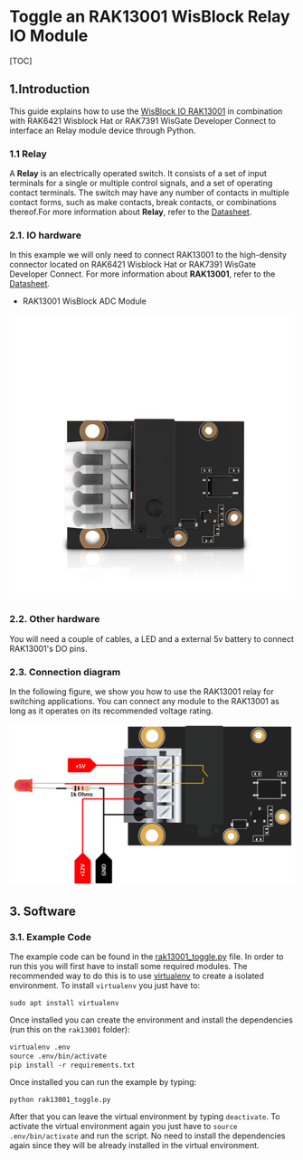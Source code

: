 # Toggle an RAK13001 WisBlock Relay IO Module

[TOC]

## 1.Introduction

This guide explains how to use the [WisBlock IO RAK13001](https://docs.rakwireless.com/Product-Categories/WisBlock/RAK13001/Overview/) in combination with RAK6421 Wisblock Hat or RAK7391 WisGate Developer Connect to interface an Relay module device through Python. 

### 1.1 Relay

A **Relay** is an electrically operated switch. It consists of a set of input terminals for a single or multiple control signals, and a set of operating contact terminals. The switch may have any number of contacts in multiple contact forms, such as make contacts, break contacts, or combinations thereof.For more information about **Relay**, refer to the [Datasheet](https://en.wikipedia.org/wiki/Relay).


### 2.1. IO hardware

In this example we will only need to connect RAK13001 to the high-density connector located on RAK6421 Wisblock Hat or RAK7391 WisGate Developer Connect. For more information about **RAK13001**, refer to the [Datasheet](https://docs.rakwireless.com/Product-Categories/WisBlock/RAK13001/Datasheet/).

- RAK13001 WisBlock ADC Module

![RAK13001](assets/RAK13001.jpg)

### 2.2. Other hardware

You will need a couple of cables, a LED and a external 5v battery to connect RAK13001's DO pins.

### 2.3. Connection diagram

In the following figure, we show you how to  use the RAK13001 relay for switching applications. You can connect any module to the RAK13001 as long as it operates on its recommended voltage rating.



<img src="assets/setup.png" alt="Connections" style="zoom: 67%;" />

## 3. Software

### 3.1. Example Code

The example code can be found in the [rak13001_toggle.py](rak13001_toggle.py) file. In order to run this you will first have to install some required modules. The recommended way to do this is to use [virtualenv](https://virtualenv.pypa.io/en/latest/) to create a isolated environment. To install `virtualenv` you just have to:

```
sudo apt install virtualenv
```

Once installed you can create the environment and install the dependencies (run this on the `rak13001` folder):

```
virtualenv .env
source .env/bin/activate
pip install -r requirements.txt
```

Once installed you can run the example by typing:

```
python rak13001_toggle.py
```

After that you can leave the virtual environment by typing `deactivate`. To activate the virtual environment again you just have to `source .env/bin/activate` and run the script. No need to install the dependencies again since they will be already installed in the virtual environment.
